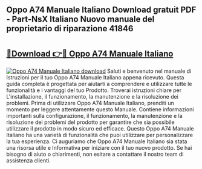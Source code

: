 ## Oppo A74 Manuale Italiano Download gratuit PDF - Part-NsX Italiano Nuovo manuale del proprietario di riparazione 41846

# <h2><a href="http://dfbny79.blite.top/?on=Oppo+A74+Manuale+Italiano">🔗Download 👉🔴 Oppo A74 Manuale Italiano</a></h2>

[![Oppo A74 Manuale Italiano download](https://i.imgur.com/lujVjoI.png)](http://dfbny79.blite.top/?on=Oppo+A74+Manuale+Italiano)
Saluti e benvenuto nel manuale di Istruzioni per il tuo Oppo A74 Manuale Italiano appena ricevuto. Questa guida completa è progettata per aiutarti a comprendere e utilizzare tutte le funzionalità e i vantaggi del tuo Prodotto. Troverai istruzioni chiare per L'installazione, il funzionamento, la manutenzione e la risoluzione dei problemi. Prima di utilizzare Oppo A74 Manuale Italiano, prenditi un momento per leggere attentamente questo Manuale. Contiene informazioni importanti sulla configurazione, il funzionamento, la manutenzione e la risoluzione dei problemi del prodotto per garantire che sia possibile utilizzare il prodotto in modo sicuro ed efficace. Questo Oppo A74 Manuale Italiano ha una varietà di funzionalità che puoi utilizzare per personalizzare la tua esperienza. Ci auguriamo che Oppo A74 Manuale Italiano sia stata una risorsa utile e Informativa per iniziare con il tuo nuovo prodotto. Se hai bisogno di aiuto o chiarimenti, non esitare a contattare il nostro team di assistenza clienti.
